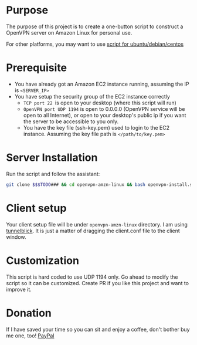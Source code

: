 # Purpose

The purpose of this project is to create a one-button script to construct a OpenVPN server on Amazon Linux for personal use.

For other platforms, you may want to use [script for ubuntu/debian/centos](https://github.com/Nyr/openvpn-install)

# Prerequisite

* You have already got an Amazon EC2 instance running, assuming the IP is `<SERVER_IP>`
* You have setup the security group of the EC2 instance correctly
  * `TCP port 22 `is open to your desktop (where this script will run)
  * `OpenVPN port UDP 1194` is open to 0.0.0.0 (OpenVPN service will be open to all Internet), or open to your desktop's public ip if you want the server to be accessible to you only.
  * You have the key file (ssh-key.pem) used to login to the EC2 instance. Assuming the key file path is `</path/to/key.pem>`
# Server Installation

Run the script and follow the assistant:

```bash
git clone $$$TODO### && cd openvpn-amzn-linux && bash openvpn-install.sh <SERVER_IP> </path/to/key.pem>
```  

# Client setup
Your client setup file will be under `openvpn-amzn-linux` directory.
I am using [tunnelblick](https://www.tunnelblick.net/). It is just a matter of dragging the client.conf file to the client window.


# Customization

This script is hard coded to use UDP 1194 only. Go ahead to modify the script so it can be customized. Create PR if you like this project and want to improve it.

# Donation

If I have saved your time so you can sit and enjoy a coffee, don't bother buy me one, too!  [PayPal](#TODO)
